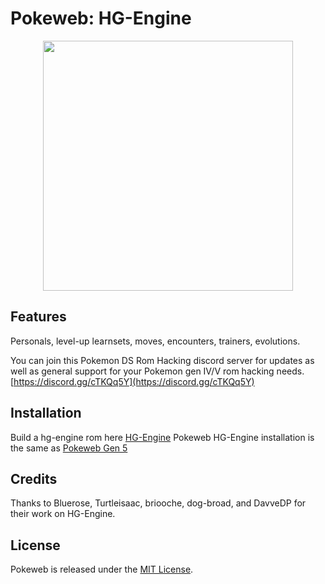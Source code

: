 
# Pokeweb: HG-Engine
<p align="center">
    <img src="https://i.imgur.com/CP232tv.png" width="auto" height="400">
</p>


## Features

Personals, level-up learnsets, moves, encounters, trainers, evolutions.



You can join this Pokemon DS Rom Hacking discord server for updates as well as general support for your Pokemon gen IV/V rom hacking needs. [https://discord.gg/cTKQq5Y](https://discord.gg/cTKQq5Y)


## Installation

Build a hg-engine rom here [HG-Engine](https://github.com/BluRosie/hg-engine)
Pokeweb HG-Engine installation is the same as [Pokeweb Gen 5](https://github.com/hzla/Pokeweb)

## Credits

Thanks to Bluerose, Turtleisaac, briooche, dog-broad, and DavveDP for their work on HG-Engine.

## License

Pokeweb is released under the [MIT License](https://opensource.org/licenses/MIT).
